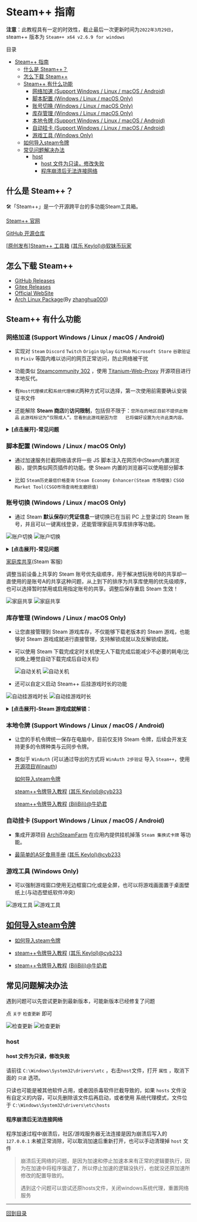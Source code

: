 # Steam++ 指南

**注意**：此教程具有一定的时效性，截止最后一次更新时间为`2022年3月29日`，steam++ 版本为 `Steam++ x64 v2.6.9 for windows`

目录

- [Steam++ 指南](#steam-指南)
  - [什么是 Steam++？](#什么是-steam)
  - [怎么下载 Steam++](#怎么下载-steam)
  - [Steam++ 有什么功能](#steam-有什么功能)
    - [网络加速 (Support Windows / Linux / macOS / Android)](#网络加速-support-windows--linux--macos--android)
    - [脚本配置 (Windows / Linux / macOS Only)](#脚本配置-windows--linux--macos-only)
    - [账号切换 (Windows / Linux / macOS Only)](#账号切换-windows--linux--macos-only)
    - [库存管理 (Windows / Linux / macOS Only)](#库存管理-windows--linux--macos-only)
    - [本地令牌 (Support Windows / Linux / macOS / Android)](#本地令牌-support-windows--linux--macos--android)
    - [自动挂卡 (Support Windows / Linux / macOS / Android)](#自动挂卡-support-windows--linux--macos--android)
    - [游戏工具 (Windows Only)](#游戏工具-windows-only)
  - [如何导入steam令牌](#如何导入steam令牌)
  - [常见问题解决办法](#常见问题解决办法)
    - [host](#host)
      - [host 文件为只读，修改失败](#host-文件为只读修改失败)
      - [程序崩溃后无法连接网络](#程序崩溃后无法连接网络)

## 什么是 Steam++？

🛠「Steam++」是一个开源跨平台的多功能Steam工具箱。

[Steam++ 官网](https://steampp.net/)

[GitHub 开源仓库](https://github.com/SteamTools-Team/SteamTools)

[\[原创发布\]Steam++ 工具箱](https://keylol.com/t667906-1-1) [(其乐 Keylol)@软妹币玩家](https://keylol.com/suid-269966)

## 怎么下载 Steam++

- [GitHub Releases](https://github.com/BeyondDimension/SteamTools/releases)
- [Gitee Releases](https://gitee.com/rmbgame/SteamTools/releases)
- [Official WebSite](https://steampp.net)
- [Arch Linux Package](https://aur.archlinux.org/packages/steam%2B%2B-bin)(By [zhanghua000](https://github.com/zhanghua000))

## Steam++ 有什么功能

### 网络加速 (Support Windows / Linux / macOS / Android)

- 实现对 `Steam` `Discord` `Twitch` `Origin` `Uplay` `GitHub` `Microsoft Store` `谷歌验证码` `Pixiv` 等国内难以访问的网页正常访问，防止网络被干扰

- 功能类似 [Steamcommunity 302](https://www.dogfight360.com/blog/686/) ，使用 [Titanium-Web-Proxy](https://github.com/justcoding121/Titanium-Web-Proxy) 开源项目进行本地反代。

- 有`Host代理模式`和`系统代理模式`两种方式可以选择，第一次使用前需要确认安装证书文件

- 还能解除 **Steam 商店**的**访问限制**，包括但不限于：`您所在的地区目前不提供此物品` `此游戏标记为“仅限成人”。您看到此游戏是因为您   已将偏好设置为允许此类内容。`

<details>
<summary><b>[点击展开]-常见问题</b></summary>

> Q: hosts 正在由另一进程使用，因此该进程无法访问此文件？
>
> A: hosts 文件被其它程序占用了导致本程序无法正常读写，使用 `资源监视器` 在 `关联的句柄` 中搜索 hosts 找到占用的进程，结束掉该进  程即可。
>
> Q: 社区加速里的脚本启用了无效，为什么脚本前面的勾选框不会被保存？
>
> A: 脚本需要对应的加速服务开启才能生效，同时也必须启用了加速功能后启用脚本才有效，例如 `Steam 商店史低查询` 脚本必须要启用   `Steam 商店加速服务` 才能生效。
>
> Q: 使用加速提示证书安装失败？
>
> A: 一般是系统相关文件丢失导致，可以尝试手动安装程序目录 `AppData` 文件夹下的 `SteamTools.Certificate.pfx` 证书文件，安装到受  信任  的根证书区域，区域一定要选择正确，不然安装成功也无效，密码留空不填直接确定即可。

</details>

### 脚本配置 (Windows / Linux / macOS Only)

- 通过加速服务拦截网络请求将一些 JS 脚本注入在网页中(Steam内置浏览器)，提供类似网页插件的功能。使 Steam 内置的浏览器可以使用部分脚本

- 比如 `Steam历史最低价格查询` `Steam Economy Enhancer(Steam 市场增强)` `CSGO Market Tool(CSGO市场查询枪支磨损值)`

### 账号切换 (Windows / Linux / macOS Only)

- 通过 Steam **默认保存**的**凭证信息**一键切换已在当前 PC 上登录过的 Steam 账号，并且可以一键离线登录，还能管理家庭共享库排序等功能。

![账户切换](./Photo/Home/Account-switching.png#gh-light-mode-only)
![账户切换](./Photo/Home/Account-switching-dark.png#gh-dark-mode-only)

<details>
<summary><b>[点击展开]-常见问题</b></summary>

> Q: 账号切换之后还是需要输入密码和令牌？为什么有时候可以一键切换有时候不行？
>
> A: Steam++ 的账号切换功能并没有记录你的密码和令牌， 能实现快速切换账号是因为 Steam 本身的记住密码功能，如果你没有记住密码登陆过账号，或者你的记住登陆状态丢失，都会导致账号切换之后需要密码和令牌，解决方法是下线所有当前 Steam 登陆的设备，重新在你的 PC 记住密码登陆一次。

</details>

[家庭库共享](https://help.steampowered.com/zh-cn/faqs/view/57A7-503C-991F-E9A8)(Steam 客服)

调整当前设备上共享的 Steam 账号优先级顺序，用于解决想玩账号B的共享却一直使用的是账号A的共享这种问题，从上到下的排序为共享库使用的优先级顺序，也可以选择暂时禁用或启用指定账号的共享。调整后保存重启 Steam 生效！

![家庭共享](./Photo/Home/Family-Library-Sharing.png#gh-light-mode-only)
![家庭共享](./Photo/Home/Family-Library-Sharing-dark.png#gh-dark-mode-only)

### 库存管理 (Windows / Linux / macOS Only)

- 让您直接管理到 Steam 游戏库存，不仅能够下载老版本的 Steam 游戏，也能够对 Steam 游戏成就进行直接管理，支持解锁成就以及反解锁成就。

- 可以使用 Steam 下载完成定时关机使无人下载完成后能减少不必要的耗电(比如晚上睡觉自动下载完成后自动关机)

  ![自动关机](./Photo/Home/Auto-shutdown.png#gh-light-mode-only)
  ![自动关机](./Photo/Home/Auto-shutdown-dark.png#gh-dark-mode-only)

- 还可以自定义启动 Steam++ 后挂游戏时长的功能

![自动挂游戏时长](./Photo/Home/Auto-Gametime.png#gh-light-mode-only)
![自动挂游戏时长](./Photo/Home/Auto-Gametime-dark.png#gh-dark-mode-only)

<details>
<summary><b>[点击展开]-Steam 游戏成就解锁：</b></summary>

Steam 游戏成就解锁使用开源项目 [SteamAchievementManager](https://github.com/gibbed/SteamAchievementManager)

>该功能带有一定(低)风险，理论上不会被 VAC，但如果滥用可能被游戏厂商拉黑，建议在不启动游戏的情况下使用，截至目前为止还未有影响。解锁成就功能并不是外挂程序，原理上仅与 Steam 进行通信，和游戏本身并无关系，像 VAC 之类的反作弊系统是在多人游戏中发挥作用。如果游戏与其他平台绑定，解锁成就不会同步到其他平台上，如果重新完成成就，其他平台上也可能不会更新，例如 Sea of Thieves 与 Xbox 绑定。

![Sam](./Photo/Home/Sam.png#gh-light-mode-only)
![Sam](./Photo/Home/Sam-dark.png#gh-dark-mode-only)

通过勾选成就并保存成就更改(**注意**：最好不要对有 `VAC` 的游戏进行成就更改，以免造成不必要的损失，下图就是一个有 `VAC` 的游戏)

![Sam2](./Photo/Home/Sam2.png#gh-light-mode-only)
![Sam2](./Photo/Home/Sam2-dark.png#gh-dark-mode-only)

</details>

### 本地令牌 (Support Windows / Linux / macOS / Android)

- 让您的手机令牌统一保存在电脑中，目前仅支持 Steam 令牌，后续会开发支持更多的令牌种类与云同步令牌。

- 类似于 `WinAuth` (可以通过导出的方式将 `WinAuth 2步验证` 导入 `Steam++`，使用[开源项目Winauth](https://github.com/winauth/winauth))

  [如何导入steam令牌](Docs/How-To-Import-Steam-Token.md)
  
  [steam++令牌导入教程](https://keylol.com/t710508-1-1) [(其乐 Keylol)@cyb233](https://keylol.com/suid-988278)
  
  [steam++令牌导入教程](https://www.bilibili.com/read/cv10145839) [(BiliBili)@牛奶君](https://space.bilibili.com/484296)

### 自动挂卡 (Support Windows / Linux / macOS / Android)

- 集成开源项目 [ArchiSteamFarm](https://github.com/JustArchiNET/ArchiSteamFarm) 在应用内提供挂机掉落 `Steam 集换式卡牌` 等功能。

- [最简单的ASF食用手册](https://keylol.com/t770760-1-1) [(其乐 Keylol)@cyb233](https://keylol.com/suid-988278)

### 游戏工具 (Windows Only)

- 可以强制游戏窗口使用无边框窗口化或是全屏，也可以将游戏画面置于桌面壁纸上(与动态壁纸软件冲突)

![游戏工具](./Photo/Home/Game-Setting.png#gh-light-mode-only)
![游戏工具](./Photo/Home/Game-Setting-dark.png#gh-dark-mode-only)

## [如何导入steam令牌](Docs/How-To-Import-Steam-Token.md)

- [如何导入steam令牌](Docs/How-To-Import-Steam-Token.md)

- [steam++令牌导入教程](https://keylol.com/t710508-1-1) [(其乐 Keylol)@cyb233](https://keylol.com/suid-988278)

- [steam++令牌导入教程](https://www.bilibili.com/read/cv10145839) [(BiliBili)@牛奶君](https://space.bilibili.com/484296)

## 常见问题解决办法

遇到问题可以先尝试更新到最新版本，可能新版本已经修复了问题

点 `关于` `检查更新` 即可

![检查更新](./Photo/Home/Setting-Update.png#gh-light-mode-only)
![检查更新](./Photo/Home/Setting-Update-dark.png#gh-dark-mode-only)

### host

#### host 文件为只读，修改失败

请前往 `C:\Windows\System32\drivers\etc` ，右击`host`文件，打开 `属性` ，取消下面的 `只读` 选项。

只读也可能是被其他软件占用，或者因杀毒软件拦截导致的，如果 `hosts` 文件没有自定义的内容，可以先删除该文件后再启动，或者使用 系统代理模式，文件位于 `C:\Windows\System32\drivers\etc\hosts`

#### 程序崩溃后无法连接网络

程序加速过程中崩溃后，社区/游戏服务器无法连接是因为崩溃后写入的 `127.0.0.1` 未被正常消除，可以取消加速后重新打开，也可以手动清理掉 `host` 文件

>崩溃后无网络的问题，是因为加速和停止加速本来有正常的逻辑要执行，因为在加速中将程序强退了，所以停止加速的逻辑没执行，也就没还原加速所修改的配置导致的。
>
>遇到这个问题可以尝试还原hosts文件，关闭windows系统代理，重置网络服务

---

[回到目录](#steam-指南)
